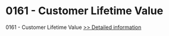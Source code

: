 # 0161 - Customer Lifetime Value
0161 - Customer Lifetime Value
[>> Detailed information](https://secure.shareit.com/shareit/product.html?productid=301000488&affiliateid=200057808)